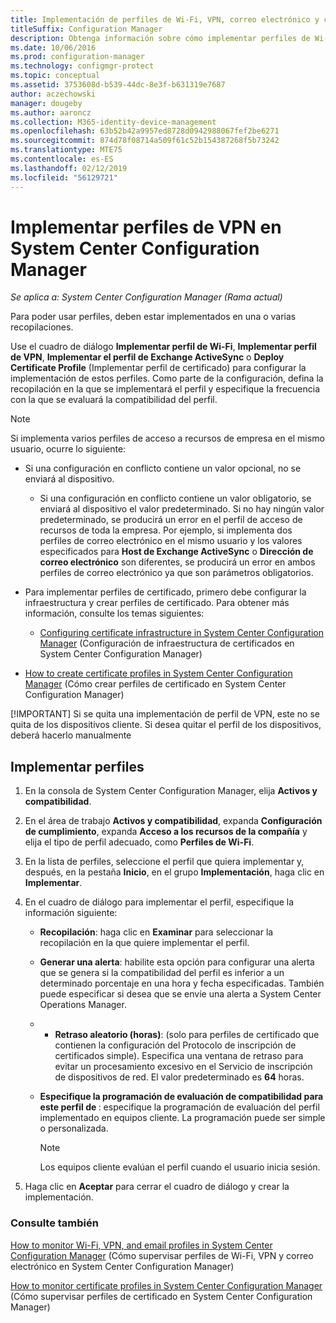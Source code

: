 ```yaml
---
title: Implementación de perfiles de Wi-Fi, VPN, correo electrónico y certificado
titleSuffix: Configuration Manager
description: Obtenga información sobre cómo implementar perfiles de Wi-Fi, VPN, correo electrónico y certificado en System Center Configuration Manager.
ms.date: 10/06/2016
ms.prod: configuration-manager
ms.technology: configmgr-protect
ms.topic: conceptual
ms.assetid: 3753608d-b539-44dc-8e3f-b631319e7687
author: aczechowski
manager: dougeby
ms.author: aaroncz
ms.collection: M365-identity-device-management
ms.openlocfilehash: 63b52b42a9957ed8728d0942988067fef2be6271
ms.sourcegitcommit: 874d78f08714a509f61c52b154387268f5b73242
ms.translationtype: MTE75
ms.contentlocale: es-ES
ms.lasthandoff: 02/12/2019
ms.locfileid: "56129721"
---
```

# <a name="deploy-profiles-in-system-center-configuration-manager"></a>Implementar perfiles de VPN en System Center Configuration Manager

*Se aplica a: System Center Configuration Manager (Rama actual)*

Para poder usar perfiles, deben estar implementados en una o varias recopilaciones.  

 Use el cuadro de diálogo **Implementar perfil de Wi-Fi**, **Implementar perfil de VPN**, **Implementar el perfil de Exchange ActiveSync** o **Deploy Certificate Profile** (Implementar perfil de certificado) para configurar la implementación de estos perfiles. Como parte de la configuración, defina la recopilación en la que se implementará el perfil y especifique la frecuencia con la que se evaluará la compatibilidad del perfil.  

> [!NOTE]
>  Si implementa varios perfiles de acceso a recursos de empresa en el mismo usuario, ocurre lo siguiente:  
> 
> - Si una configuración en conflicto contiene un valor opcional, no se enviará al dispositivo.  
>   -   Si una configuración en conflicto contiene un valor obligatorio, se enviará al dispositivo el valor predeterminado. Si no hay ningún valor predeterminado, se producirá un error en el perfil de acceso de recursos de toda la empresa. Por ejemplo, si implementa dos perfiles de correo electrónico en el mismo usuario y los valores especificados para **Host de Exchange ActiveSync** o **Dirección de correo electrónico** son diferentes, se producirá un error en ambos perfiles de correo electrónico ya que son parámetros obligatorios.  
> 
> - Para implementar perfiles de certificado, primero debe configurar la infraestructura y crear perfiles de certificado. Para obtener más información, consulte los temas siguientes:  
> 
>   -   [Configuring certificate infrastructure in System Center Configuration Manager](certificate-infrastructure.md) (Configuración de infraestructura de certificados en System Center Configuration Manager)  
> - [How to create certificate profiles in System Center Configuration Manager](create-certificate-profiles.md) (Cómo crear perfiles de certificado en System Center Configuration Manager)    
> 
> [!IMPORTANT]
>  Si se quita una implementación de perfil de VPN, este no se quita de los dispositivos cliente. Si desea quitar el perfil de los dispositivos, deberá hacerlo manualmente

## <a name="deploying--profiles"></a>Implementar perfiles  


1.  En la consola de System Center Configuration Manager, elija **Activos y compatibilidad**.  

2.  En el área de trabajo **Activos y compatibilidad**, expanda **Configuración de cumplimiento**, expanda **Acceso a los recursos de la compañía** y elija el tipo de perfil adecuado, como **Perfiles de Wi-Fi**.  

3.  En la lista de perfiles, seleccione el perfil que quiera implementar y, después, en la pestaña **Inicio**, en el grupo **Implementación**, haga clic en **Implementar**.  

4.  En el cuadro de diálogo para implementar el perfil, especifique la información siguiente:  

    -   **Recopilación**: haga clic en **Examinar** para seleccionar la recopilación en la que quiere implementar el perfil.  

    -   **Generar una alerta**: habilite esta opción para configurar una alerta que se genera si la compatibilidad del perfil es inferior a un determinado porcentaje en una hora y fecha especificadas. También puede especificar si desea que se envíe una alerta a System Center Operations Manager.  

    -   -   **Retraso aleatorio (horas)**: (solo para perfiles de certificado que contienen la configuración del Protocolo de inscripción de certificados simple). Especifica una ventana de retraso para evitar un procesamiento excesivo en el Servicio de inscripción de dispositivos de red. El valor predeterminado es **64** horas.  

    -   **Especifique la programación de evaluación de compatibilidad para este perfil de <type>**: especifique la programación de evaluación del perfil implementado en equipos cliente. La programación puede ser simple o personalizada.  

        > [!NOTE]  
        >  Los equipos cliente evalúan el perfil cuando el usuario inicia sesión.  

5.  Haga clic en **Aceptar** para cerrar el cuadro de diálogo y crear la implementación.

### <a name="see-also"></a>Consulte también  

[How to monitor Wi-Fi, VPN, and email profiles in System Center Configuration Manager](monitor-wifi-email-vpn-profiles.md) (Cómo supervisar perfiles de Wi-Fi, VPN y correo electrónico en System Center Configuration Manager)

[How to monitor certificate profiles in System Center Configuration Manager](monitor-certificate-profiles.md) (Cómo supervisar perfiles de certificado en System Center Configuration Manager)
